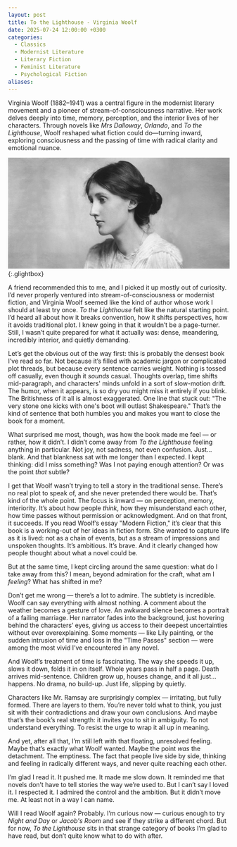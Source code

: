 ```yaml
---
layout: post
title: To the Lighthouse - Virginia Woolf
date: 2025-07-24 12:00:00 +0300
categories:
  - Classics
  - Modernist Literature
  - Literary Fiction
  - Feminist Literature
  - Psychological Fiction
aliases:
---
```


Virginia Woolf (1882–1941) was a central figure in the modernist literary movement and a pioneer of stream-of-consciousness narrative. Her work delves deeply into time, memory, perception, and the interior lives of her characters. Through novels like _Mrs Dalloway_, _Orlando_, and _To the Lighthouse_, Woolf reshaped what fiction could do—turning inward, exploring consciousness and the passing of time with radical clarity and emotional nuance.


[![Virginia Woolfe](/assets/image/woolf.jpg)](/assets/image/woolf.jpg){:.glightbox}


A friend recommended this to me, and I picked it up mostly out of curiosity. I’d never properly ventured into stream-of-consciousness or modernist fiction, and Virginia Woolf seemed like the kind of author whose work I should at least try once. _To the Lighthouse_ felt like the natural starting point. I’d heard all about how it breaks convention, how it shifts perspectives, how it avoids traditional plot. I knew going in that it wouldn’t be a page-turner. Still, I wasn’t quite prepared for what it actually was: dense, meandering, incredibly interior, and quietly demanding.

Let’s get the obvious out of the way first: this is probably the densest book I’ve read so far. Not because it’s filled with academic jargon or complicated plot threads, but because every sentence carries weight. Nothing is tossed off casually, even though it _sounds_ casual. Thoughts overlap, time shifts mid-paragraph, and characters' minds unfold in a sort of slow-motion drift. The humor, when it appears, is so dry you might miss it entirely if you blink. The Britishness of it all is almost exaggerated. One line that stuck out: "The very stone one kicks with one's boot will outlast Shakespeare." That’s the kind of sentence that both humbles you and makes you want to close the book for a moment.

What surprised me most, though, was how the book made me feel — or rather, how it didn’t. I didn’t come away from _To the Lighthouse_ feeling anything in particular. Not joy, not sadness, not even confusion. Just... blank. And that blankness sat with me longer than I expected. I kept thinking: did I miss something? Was I not paying enough attention? Or was the point _that_ subtle?

I get that Woolf wasn’t trying to tell a story in the traditional sense. There’s no real plot to speak of, and she never pretended there would be. That’s kind of the whole point. The focus is inward — on perception, memory, interiority. It’s about how people _think_, how they misunderstand each other, how time passes without permission or acknowledgment. And on that front, it succeeds. If you read Woolf’s essay "Modern Fiction," it’s clear that this book is a working-out of her ideas in fiction form. She wanted to capture life as it is lived: not as a chain of events, but as a stream of impressions and unspoken thoughts. It’s ambitious. It’s brave. And it clearly changed how people thought about what a novel could be.

But at the same time, I kept circling around the same question: what do I take away from this? I mean, beyond admiration for the craft, what am I _feeling_? What has shifted in me?

Don’t get me wrong — there’s a lot to admire. The subtlety is incredible. Woolf can say everything with almost nothing. A comment about the weather becomes a gesture of love. An awkward silence becomes a portrait of a failing marriage. Her narrator fades into the background, just hovering behind the characters’ eyes, giving us access to their deepest uncertainties without ever overexplaining. Some moments — like Lily painting, or the sudden intrusion of time and loss in the "Time Passes" section — were among the most vivid I’ve encountered in any novel.

And Woolf’s treatment of time is fascinating. The way she speeds it up, slows it down, folds it in on itself. Whole years pass in half a page. Death arrives mid-sentence. Children grow up, houses change, and it all just... happens. No drama, no build-up. Just life, slipping by quietly.

Characters like Mr. Ramsay are surprisingly complex — irritating, but fully formed. There are layers to them. You’re never told what to think, you just sit with their contradictions and draw your own conclusions. And maybe that’s the book’s real strength: it invites you to sit in ambiguity. To not understand everything. To resist the urge to wrap it all up in meaning.

And yet, after all that, I’m still left with that floating, unresolved feeling. Maybe that’s exactly what Woolf wanted. Maybe the point _was_ the detachment. The emptiness. The fact that people live side by side, thinking and feeling in radically different ways, and never quite reaching each other.

I’m glad I read it. It pushed me. It made me slow down. It reminded me that novels don’t have to tell stories the way we’re used to. But I can’t say I loved it. I respected it. I admired the control and the ambition. But it didn’t move me. At least not in a way I can name.

Will I read Woolf again? Probably. I’m curious now — curious enough to try _Night and Day_ or _Jacob's Room_ and see if they strike a different chord. But for now, _To the Lighthouse_ sits in that strange category of books I’m glad to have read, but don’t quite know what to do with after.